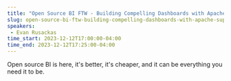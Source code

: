 ```yaml
---
title: "Open Source BI FTW - Building Compelling Dashboards with Apache Superset"
slug: open-source-bi-ftw-building-compelling-dashboards-with-apache-superset
speakers:
 - Evan Rusackas
time_start: 2023-12-12T17:00:00-04:00
time_end: 2023-12-12T17:25:00-04:00
---
```


Open source BI is here, it's better, it's cheaper, and it can be everything you need it to be.